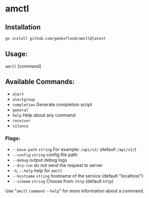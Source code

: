 # amctl

## Installation

```bash
go install github.com/geekxflood/amctl@latest
```

## Usage:

`amctl` [command]

## Available Commands:

- `alert`
- `alertgroup`
- `completion`  Generate completion script
- `general`
- `help`        Help about any command
- `receiver`
- `silence`

### Flags:

- `--base-path` `string`   For example: `/api/v2/` (default `/api/v2/`)
- `--config` `string`      config file path
- `--debug`              output debug logs
- `--dry-run`           do not send the request to server
- `-h`, `--help`          help for `amctl`
- `--hostname` `string`   hostname of the service (default "localhost")
- `--scheme` `string`     Choose from: `http` (default `http`)

Use "`amctl` `command` `--help`" for more information about a command.
